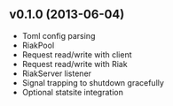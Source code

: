 ## v0.1.0 (2013-06-04)

* Toml config parsing
* RiakPool
* Request read/write with client
* Request read/write with Riak
* RiakServer listener
* Signal trapping to shutdown gracefully
* Optional statsite integration
